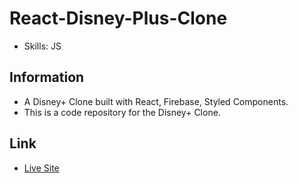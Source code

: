 # React-Disney-Plus-Clone

- Skills: JS

## Information

- A Disney+ Clone built with React, Firebase, Styled Components.
- This is a code repository for the Disney+ Clone.

## Link

- [Live Site](https://react-disneyplusapp.web.app)
